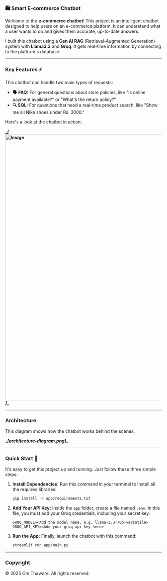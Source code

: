 ### 🛍️ Smart E-commerce Chatbot

Welcome to the **e-commerce chatbot**\! This project is an intelligent chatbot designed to help users on an e-commerce platform. It can understand what a user wants to do and gives them accurate, up-to-date answers.

I built this chatbot using a **Gen AI RAG** (Retrieval-Augmented Generation) system with **Llama3.3** and **Groq**. It gets real-time information by connecting to the platform's database.

-----

### Key Features ⚡️

This chatbot can handle two main types of requests:

  * **🗣️ FAQ:** For general questions about store policies, like "Is online payment available?" or "What's the return policy?"
  * **🔍 SQL:** For questions that need a real-time product search, like "Show me all Nike shoes under Rs. 3000."

Here's a look at the chatbot in action:

**\_*****[<img width="2320" height="856" alt="Image" src="https://github.com/user-attachments/assets/41de2aef-962f-4896-8622-c7d09b976df1" />]*****\_**

-----

### Architecture

This diagram shows how the chatbot works behind the scenes.

**\_*****[architecture-diagram.png]*****\_**

-----

### Quick Start 🚀

It's easy to get this project up and running. Just follow these three simple steps:

1.  **Install Dependencies:**
    Run this command in your terminal to install all the required libraries:
    ```bash
    pip install -r app/requirements.txt
    ```
2.  **Add Your API Key:**
    Inside the `app` folder, create a file named `.env`. In this file, you must add your Groq credentials, including your secret key.
    ```text
    GROQ_MODEL=<Add the model name, e.g. llama-3.3-70b-versatile>
    GROQ_API_KEY=<Add your groq api key here>
    ```
3.  **Run the App:**
    Finally, launch the chatbot with this command:
    ```bash
    streamlit run app/main.py
    ```

-----

### Copyright

© 2025 Om Thaware. All rights reserved.
